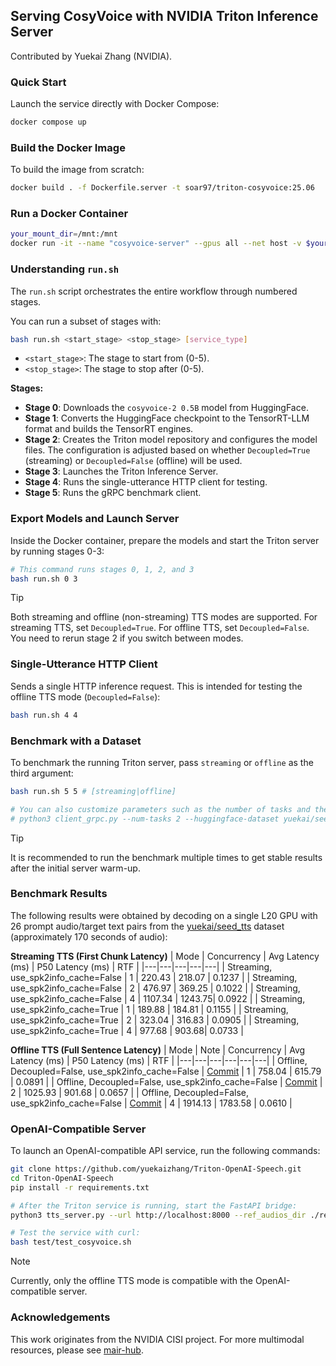## Serving CosyVoice with NVIDIA Triton Inference Server

Contributed by Yuekai Zhang (NVIDIA).

### Quick Start

Launch the service directly with Docker Compose:
```sh
docker compose up
```

### Build the Docker Image

To build the image from scratch:
```sh
docker build . -f Dockerfile.server -t soar97/triton-cosyvoice:25.06
```

### Run a Docker Container
```sh
your_mount_dir=/mnt:/mnt
docker run -it --name "cosyvoice-server" --gpus all --net host -v $your_mount_dir --shm-size=2g soar97/triton-cosyvoice:25.06
```

### Understanding `run.sh`

The `run.sh` script orchestrates the entire workflow through numbered stages.

You can run a subset of stages with:
```sh
bash run.sh <start_stage> <stop_stage> [service_type]
```
- `<start_stage>`: The stage to start from (0-5).
- `<stop_stage>`: The stage to stop after (0-5).

**Stages:**

- **Stage 0**: Downloads the `cosyvoice-2 0.5B` model from HuggingFace.
- **Stage 1**: Converts the HuggingFace checkpoint to the TensorRT-LLM format and builds the TensorRT engines.
- **Stage 2**: Creates the Triton model repository and configures the model files. The configuration is adjusted based on whether `Decoupled=True` (streaming) or `Decoupled=False` (offline) will be used.
- **Stage 3**: Launches the Triton Inference Server.
- **Stage 4**: Runs the single-utterance HTTP client for testing.
- **Stage 5**: Runs the gRPC benchmark client.

### Export Models and Launch Server

Inside the Docker container, prepare the models and start the Triton server by running stages 0-3:
```sh
# This command runs stages 0, 1, 2, and 3
bash run.sh 0 3
```
> [!TIP]
> Both streaming and offline (non-streaming) TTS modes are supported. For streaming TTS, set `Decoupled=True`. For offline TTS, set `Decoupled=False`. You need to rerun stage 2 if you switch between modes.

### Single-Utterance HTTP Client

Sends a single HTTP inference request. This is intended for testing the offline TTS mode (`Decoupled=False`):
```sh
bash run.sh 4 4
```

### Benchmark with a Dataset

To benchmark the running Triton server, pass `streaming` or `offline` as the third argument:
```sh
bash run.sh 5 5 # [streaming|offline]

# You can also customize parameters such as the number of tasks and the dataset split:
# python3 client_grpc.py --num-tasks 2 --huggingface-dataset yuekai/seed_tts_cosy2 --split-name test_zh --mode [streaming|offline]
```
> [!TIP]
> It is recommended to run the benchmark multiple times to get stable results after the initial server warm-up.

### Benchmark Results
The following results were obtained by decoding on a single L20 GPU with 26 prompt audio/target text pairs from the [yuekai/seed_tts](https://huggingface.co/datasets/yuekai/seed_tts) dataset (approximately 170 seconds of audio):

**Streaming TTS (First Chunk Latency)**
| Mode | Concurrency | Avg Latency (ms) | P50 Latency (ms) | RTF |
|---|---|---|---|---|
| Streaming, use_spk2info_cache=False | 1 | 220.43 | 218.07 | 0.1237 |
| Streaming, use_spk2info_cache=False | 2 | 476.97 | 369.25 | 0.1022 |
| Streaming, use_spk2info_cache=False | 4 | 1107.34 | 1243.75| 0.0922 |
| Streaming, use_spk2info_cache=True | 1 | 189.88 | 184.81 | 0.1155 |
| Streaming, use_spk2info_cache=True | 2 | 323.04 | 316.83 | 0.0905 |
| Streaming, use_spk2info_cache=True | 4 | 977.68 | 903.68| 0.0733 |

**Offline TTS (Full Sentence Latency)**
| Mode | Note | Concurrency | Avg Latency (ms) | P50 Latency (ms) | RTF |
|---|---|---|---|---|---|
| Offline, Decoupled=False, use_spk2info_cache=False | [Commit](https://github.com/yuekaizhang/CosyVoice/commit/b44f12110224cb11c03aee4084b1597e7b9331cb) | 1 | 758.04 | 615.79 | 0.0891 |
| Offline, Decoupled=False, use_spk2info_cache=False | [Commit](https://github.com/yuekaizhang/CosyVoice/commit/b44f12110224cb11c03aee4084b1597e7b9331cb) | 2 | 1025.93 | 901.68 | 0.0657 |
| Offline, Decoupled=False, use_spk2info_cache=False | [Commit](https://github.com/yuekaizhang/CosyVoice/commit/b44f12110224cb11c03aee4084b1597e7b9331cb) | 4 | 1914.13 | 1783.58 | 0.0610 |

### OpenAI-Compatible Server

To launch an OpenAI-compatible API service, run the following commands:
```sh
git clone https://github.com/yuekaizhang/Triton-OpenAI-Speech.git
cd Triton-OpenAI-Speech
pip install -r requirements.txt

# After the Triton service is running, start the FastAPI bridge:
python3 tts_server.py --url http://localhost:8000 --ref_audios_dir ./ref_audios/ --port 10086 --default_sample_rate 24000

# Test the service with curl:
bash test/test_cosyvoice.sh
```
> [!NOTE]
> Currently, only the offline TTS mode is compatible with the OpenAI-compatible server.

### Acknowledgements

This work originates from the NVIDIA CISI project. For more multimodal resources, please see [mair-hub](https://github.com/nvidia-china-sae/mair-hub).

